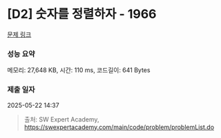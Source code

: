 # [D2] 숫자를 정렬하자 - 1966 

[문제 링크](https://swexpertacademy.com/main/code/problem/problemDetail.do?contestProbId=AV5PrmyKAWEDFAUq) 

### 성능 요약

메모리: 27,648 KB, 시간: 110 ms, 코드길이: 641 Bytes

### 제출 일자

2025-05-22 14:37



> 출처: SW Expert Academy, https://swexpertacademy.com/main/code/problem/problemList.do